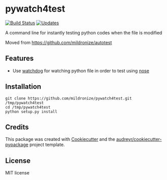 pywatch4test
============

[![Build Status](https://travis-ci.org/mildronize/pywatch4test.svg?branch=master)](https://travis-ci.org/mildronize/pywatch4test)
[![Updates](https://pyup.io/repos/github/mildronize/pywatch4test/shield.svg)](https://pyup.io/repos/github/mildronize/pywatch4test/)

A command line for instantly testing python codes when the file is modified

Moved from <https://github.com/mildronize/autotest>

Features
--------

- Use [watchdog](https://pypi.python.org/pypi/watchdog) for watching python file in order to test using [nose](http://nose.readthedocs.io/)

Installation
--------

```
git clone https://github.com/mildronize/pywatch4test.git /tmp/pywatch4test
cd /tmp/pywatch4test
python setup.py install
```

Credits
-------

This package was created with [Cookiecutter] and the [audreyr/cookiecutter-pypackage] project template.

License
-------

MIT license


  [Cookiecutter]: https://github.com/audreyr/cookiecutter
  [audreyr/cookiecutter-pypackage]: https://github.com/audreyr/cookiecutter-pypackage
